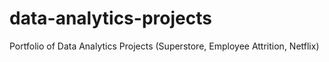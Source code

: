 # data-analytics-projects
Portfolio of Data Analytics Projects (Superstore, Employee Attrition, Netflix)
